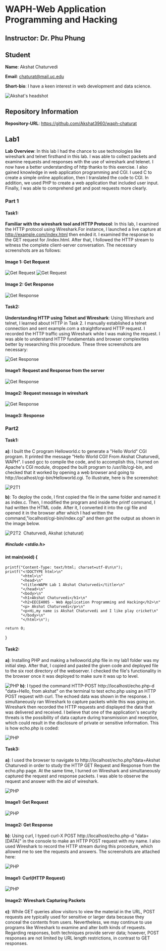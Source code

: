 # WAPH-Web Application Programming and Hacking

## Instructor: Dr. Phu Phung

## Student

**Name**: Akshat Chaturvedi

**Email**: chaturat@mail.uc.edu

**Short-bio**: I have a keen interest in web development and data science.

![Akshat's headshot](../../images/Headshot.jpg)
## Repository Information 
**Repository-URL**: https://github.com/Akshat3960/waph-chaturat 
## Lab1
**Lab Overview**: In this lab I had the chance to use technologies like wireshark and telnet firsthand in this lab. I was able to collect packets and examine requests and responses with the use of wireshark and telenet. I now have a better understanding of http thanks to this exercise. I also gained knowledge in web application programming and CGI. I used C to create a simple online application, then I translated the code to CGI. In addition, we used PHP to create a web application that included user input. Finally, I was able to comprehend get and post requests more clearly. 

### Part 1
#### Task1:
**Familiar with the wireshark tool and HTTP Protocol**: In this lab, I examined the HTTP protocol using Wireshark.For instance, I launched a live capture at http://example.com/index.html then ended it. I examined the response to the GET request for /index.html. After that, I followed the HTTP stream to witness the complete client-server conversation. The necessary screenshots are as follows:
#### Image 1: Get Request

![Get Request](../../images/HTTP_Request2.png)
![Get Request](../../images/HTTP_Request_3.png)

#### Image 2: Get Response

![Get Response](../../images/HTTP_Response.png)

#### Task2:
**Understanding HTTP using Telnet and Wireshark**: Using Wireshark and telnet, I learned about HTTP in Task 2. I manually established a telnet connection and sent example.com a straightforward HTTP request. I recorded the HTTP traffic using Wireshark while I was making the request. I was able to understand HTTP fundamentals and browser complexities better by researching this procedure. These three screenshots are necessary:

![Get Response](../../images/P1T1_Terminal.png)
#### Image1: Request and Response from the server

![Get Response](../../images/P1T2_msg.png)
#### Image2: Request message in wireshark

![Get Response](../../images/HTTP_Response1.png)
#### Image3: Response

### Part2
#### Task1:
**a)**: I built the C program Helloworld.c to generate a "Hello World" CGI program. It printed the message "Hello World CGI! From Akshat Chaturvedi, WAPH". I used gcc to compile the code, and to accomplish this, I turned on Apache's CGI module, dropped the built program to /usr/lib/cgi-bin, and checked that it worked by opening a web browser and going to http://localhost/cgi-bin/Helloworld.cgi. To illustrate, here is the screenshot:

![P2T1](../../images/P2T1.png)

**b)**: To deploy the code, I first copied the file in the same folder and named it as index.c. Then, I modified the program and inside the printf command, I had written the HTML code. After it, I converted it into the cgi file and opened it in the browser after which I had written the command,"localhost/cgi-bin/index.cgi" and then got the output as shown in the image below.


![P2T2](../../images/P2T2.png)
​
Chaturvedi, Akshat (chaturat)
​
##### #include <stdio.h>
 
#### int main(void) {
    printf("Content-Type: text/html; charset=utf-8\n\n");
    printf("<!DOCTYPE html>\n"
           "<html>\n"
           "<head>\n"
           "<title>WAPH Lab 1 Akshat Chaturvedi</title>\n"
           "</head>\n"
           "<body>\n"
           "<h1>Akshat Chaturvedi</h1>\n"
           "<h2>EECE4005 - Web Application Programming and Hacking</h2>\n"
           "<p> Akshat Chaturvedi</p>\n"
           "<p>Hi,my name is Akshat Chaturvedi and I like play cricket\n"
           "</body>\n"
           "</html>\n");
 
    return 0;
}

#### Task2:
**a)**: Installing PHP and making a helloworld.php file in my lab1 folder was my initial step. After that, I copied and pasted the given code and deployed file to the six root directory of the webserver. I checked the file's functionality in the browser once it was deployed to make sure it was up to level.

![PHP](../../images/PHP_file.png)
**b)**: I typed the command HTTP-POST http://localhost/echo.php-d "data=Hello, from akshat" on the terminal to test echo.php using an HTTP POST request with curl. The echoed data was shown in the response. I simultaneously ran Wireshark to capture packets while this was going on. Wireshark then recorded the HTTP requests and displayed the data that was delivered and received. I believe that one of the application's security threats is the possibility of data capture during transmission and reception, which could result in the disclosure of private or sensitive information. This is how echo.php is coded:
 
 <?php
 echo $_REQUEST["data"];
 ?>

![PHP](../../images/Echo_php.png)

#### Task3:
**a)**: I used the browser to navigate to http://localhost/echo.php?data=Akshat Chaturvedi in order to study the HTTP GET Request and Response from the echo.php page. At the same time, I turned on Wireshark and simultaneously captured the request and response packets. I was able to observe the request and answer with the aid of wireshark.

![PHP](../../images/Post_Request.png)
#### Image1: Get Request

![PHP](../../images/Get_Request.png)

#### Image2: Get Response

**b)**: Using curl, I typed curl-X POST http://localhost/echo.php-d "data=[DATA]" in the console to make an HTTP POST request with my name.
 I also used Wireshark to record the HTTP stream during this procedure, which allowed me to see the requests and answers. The screenshots are attached here:

 ![PHP](../../images/P2T3b.png)
 #### Image1: Curl(HTTP Request)

 ![PHP](../../images/Wireshark5.png)

 #### Image2: Wireshark Capturing Packets

 **c)**: While GET queries allow visitors to view the material in the URL, POST requests are typically used for sensitive or larger data because they conceal the contents from users. Nevertheless, we may continue to use programs like Wireshark to examine and alter both kinds of requests. Regarding responses, both techniques provide server data; however, POST responses are not limited by URL length restrictions, in contrast to GET responses. 




